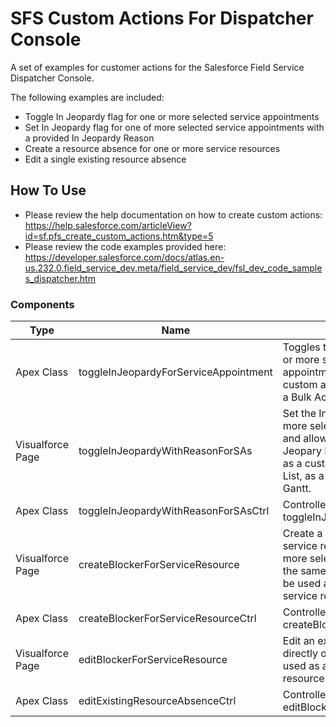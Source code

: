 # SFS Custom Actions For Dispatcher Console

A set of examples for customer actions for the Salesforce Field Service Dispatcher Console.

The following examples are included:
- Toggle In Jeopardy flag for one or more selected service appointments
- Set In Jeopardy flag for one of more selected service appointments with a provided In Jeopardy Reason
- Create a resource absence for one or more service resources
- Edit a single existing resource absence

## How To Use

- Please review the help documentation on how to create custom actions: https://help.salesforce.com/articleView?id=sf.pfs_create_custom_actions.htm&type=5
- Please review the code examples provided here: https://developer.salesforce.com/docs/atlas.en-us.232.0.field_service_dev.meta/field_service_dev/fsl_dev_code_samples_dispatcher.htm

### Components

Type | Name | Description
--- | --- | ---
Apex Class | toggleInJeopardyForServiceAppointment | Toggles the In Jeopardy flag for one or more selected service appointments. This can be used as a custom action in the Services List, as a Bulk Action and on the Gantt.
Visualforce Page | toggleInJeopardyWithReasonForSAs | Set the In Jeopardy flag for one or more selected service appointments and allows the user to select the In Jeopary Reason. This can be used as a custom action in the Services List, as a Bulk Action and on the Gantt.
Apex Class | toggleInJeopardyWithReasonForSAsCtrl | Controller class for Visualforce Page toggleInJeopardyWithReasonForSAs.
Visualforce Page | createBlockerForServiceResource | Create a resource absence for a service resource and optionally for more selected service resources of the same service territory. This can be used as a custom action for a service resource.
Apex Class | createBlockerForServiceResourceCtrl | Controller class for Visualforce Page createBlockerForServiceResource.
Visualforce Page | editBlockerForServiceResource | Edit an existing resource absence directly on the gantt. This can be used as a custom action for a resource absence.
Apex Class | editExistingResourceAbsenceCtrl | Controller class for Visualforce Page editBlockerForServiceResource.
